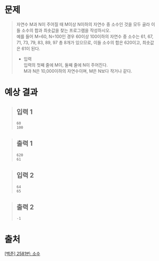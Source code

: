 # 문제
> 자연수 M과 N이 주어질 때 M이상 N이하의 자연수 중 소수인 것을 모두 골라 이들 소수의 합과 최솟값을 찾는 프로그램을 작성하시오.    
예를 들어 M=60, N=100인 경우 60이상 100이하의 자연수 중 소수는 61, 67, 71, 73, 79, 83, 89, 97 총 8개가 있으므로, 이들 소수의 합은 620이고, 최솟값은 61이 된다.
> * 입력    
> 입력의 첫째 줄에 M이, 둘째 줄에 N이 주어진다.    
M과 N은 10,000이하의 자연수이며, M은 N보다 작거나 같다.

# 예상 결과
  > ## 입력 1
  > ```
  > 60
  > 100 
  > ```

  > ## 출력 1    
  > ```
  > 620
  > 61
  > ```

  > ## 입력 2
  > ```
  > 64
  > 65 
  > ```

  > ## 출력 2
  > ```
  > -1
  > ```

# 출처
[[백준] 2581번: 소수](https://www.acmicpc.net/problem/2581)
